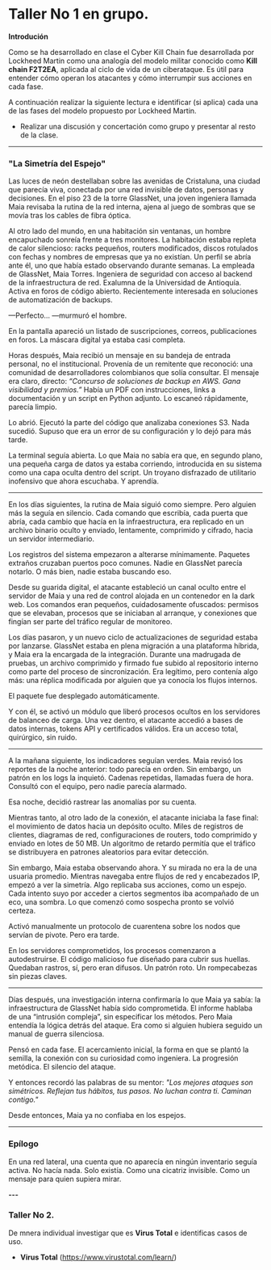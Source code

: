 # Taller  No 1 en grupo.

**Introdución**

Como se ha desarrollado en clase el Cyber Kill Chain fue desarrollada por Lockheed Martin como una analogía del modelo militar conocido como **Kill chain  F2T2EA**, aplicada al ciclo de vida de un ciberataque. Es útil para entender cómo operan los atacantes y cómo interrumpir sus acciones en cada fase.

A continuación realizar la siguiente lectura e identificar (si aplica) cada una de las fases del modelo propuesto por Lockheed Martin.

- Realizar una discusión y concertación como grupo y presentar al resto de la clase.

---

### **"La Simetría del Espejo"**

Las luces de neón destellaban sobre las avenidas de Cristaluna, una ciudad que parecía viva, conectada por una red invisible de datos, personas y decisiones. En el piso 23 de la torre GlassNet, una joven ingeniera llamada Maia revisaba la rutina de la red interna, ajena al juego de sombras que se movía tras los cables de fibra óptica.

Al otro lado del mundo, en una habitación sin ventanas, un hombre encapuchado sonreía frente a tres monitores. La habitación estaba repleta de calor silencioso: racks pequeños, routers modificados, discos rotulados con fechas y nombres de empresas que ya no existían. Un perfil se abría ante él, uno que había estado observando durante semanas. La empleada de GlassNet, Maia Torres. Ingeniera de seguridad con acceso al backend de la infraestructura de red. Exalumna de la Universidad de Antioquía. Activa en foros de código abierto. Recientemente interesada en soluciones de automatización de backups.

—Perfecto... —murmuró el hombre.

En la pantalla apareció un listado de suscripciones, correos, publicaciones en foros. La máscara digital ya estaba casi completa.

Horas después, Maia recibió un mensaje en su bandeja de entrada personal, no el institucional. Provenía de un remitente que reconoció: una comunidad de desarrolladores colombianos que solía consultar. El mensaje era claro, directo: *“Concurso de soluciones de backup en AWS. Gana visibilidad y premios.”* Había un PDF con instrucciones, links a documentación y un script en Python adjunto. Lo escaneó rápidamente, parecía limpio.

Lo abrió. Ejecutó la parte del código que analizaba conexiones S3. Nada sucedió. Supuso que era un error de su configuración y lo dejó para más tarde.

La terminal seguía abierta. Lo que Maia no sabía era que, en segundo plano, una pequeña carga de datos ya estaba corriendo, introducida en su sistema como una capa oculta dentro del script. Un troyano disfrazado de utilitario inofensivo que ahora escuchaba. Y aprendía.

---

En los días siguientes, la rutina de Maia siguió como siempre. Pero alguien más la seguía en silencio. Cada comando que escribía, cada puerta que abría, cada cambio que hacía en la infraestructura, era replicado en un archivo binario oculto y enviado, lentamente, comprimido y cifrado, hacia un servidor intermediario.

Los registros del sistema empezaron a alterarse mínimamente. Paquetes extraños cruzaban puertos poco comunes. Nadie en GlassNet parecía notarlo. O más bien, nadie estaba buscando eso.

Desde su guarida digital, el atacante estableció un canal oculto entre el servidor de Maia y una red de control alojada en un contenedor en la dark web. Los comandos eran pequeños, cuidadosamente ofuscados: permisos que se elevaban, procesos que se iniciaban al arranque, y conexiones que fingían ser parte del tráfico regular de monitoreo.

Los días pasaron, y un nuevo ciclo de actualizaciones de seguridad estaba por lanzarse. GlassNet estaba en plena migración a una plataforma híbrida, y Maia era la encargada de la integración. Durante una madrugada de pruebas, un archivo comprimido y firmado fue subido al repositorio interno como parte del proceso de sincronización. Era legítimo, pero contenía algo más: una réplica modificada por alguien que ya conocía los flujos internos.

El paquete fue desplegado automáticamente.

Y con él, se activó un módulo que liberó procesos ocultos en los servidores de balanceo de carga. Una vez dentro, el atacante accedió a bases de datos internas, tokens API y certificados válidos. Era un acceso total, quirúrgico, sin ruido.

---

A la mañana siguiente, los indicadores seguían verdes. Maia revisó los reportes de la noche anterior: todo parecía en orden. Sin embargo, un patrón en los logs la inquietó. Cadenas repetidas, llamadas fuera de hora. Consultó con el equipo, pero nadie parecía alarmado.

Esa noche, decidió rastrear las anomalías por su cuenta.

Mientras tanto, al otro lado de la conexión, el atacante iniciaba la fase final: el movimiento de datos hacia un depósito oculto. Miles de registros de clientes, diagramas de red, configuraciones de routers, todo comprimido y enviado en lotes de 50 MB. Un algoritmo de retardo permitía que el tráfico se distribuyera en patrones aleatorios para evitar detección.

Sin embargo, Maia estaba observando ahora. Y su mirada no era la de una usuaria promedio. Mientras navegaba entre flujos de red y encabezados IP, empezó a ver la simetría. Algo replicaba sus acciones, como un espejo. Cada intento suyo por acceder a ciertos segmentos iba acompañado de un eco, una sombra. Lo que comenzó como sospecha pronto se volvió certeza.

Activó manualmente un protocolo de cuarentena sobre los nodos que servían de pivote. Pero era tarde.

En los servidores comprometidos, los procesos comenzaron a autodestruirse. El código malicioso fue diseñado para cubrir sus huellas. Quedaban rastros, sí, pero eran difusos. Un patrón roto. Un rompecabezas sin piezas claves.

---

Días después, una investigación interna confirmaría lo que Maia ya sabía: la infraestructura de GlassNet había sido comprometida. El informe hablaba de una “intrusión compleja”, sin especificar los métodos. Pero Maia entendía la lógica detrás del ataque. Era como si alguien hubiera seguido un manual de guerra silenciosa.

Pensó en cada fase. El acercamiento inicial, la forma en que se plantó la semilla, la conexión con su curiosidad como ingeniera. La progresión metódica. El silencio del ataque.

Y entonces recordó las palabras de su mentor: *"Los mejores ataques son simétricos. Reflejan tus hábitos, tus pasos. No luchan contra ti. Caminan contigo."*

Desde entonces, Maia ya no confiaba en los espejos.

---

### Epílogo

En una red lateral, una cuenta que no aparecía en ningún inventario seguía activa. No hacía nada. Solo existía. Como una cicatriz invisible. Como un mensaje para quien supiera mirar.

**---**

### Taller No 2.

De mnera individual investigar que es **Virus Total** e identificas casos de uso.
- **Virus Total** (https://www.virustotal.com/learn/)
